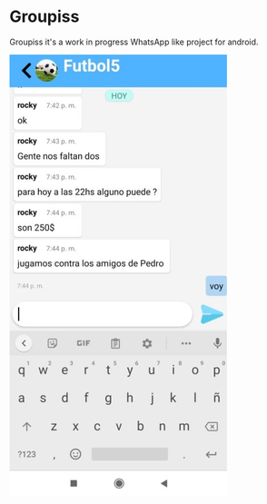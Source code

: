 # Groupiss

Groupiss it's a work in progress WhatsApp like project for android. 

![Image of Yaktocat](https://github.com/facundograpsas/Groupiss/blob/master/1.jpeg)


